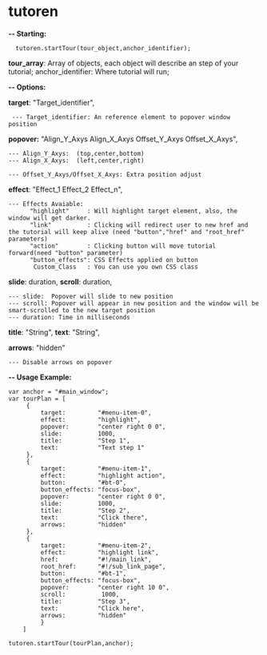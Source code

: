 # tutoren

**-- Starting:**
	  
	  tutoren.startTour(tour_object,anchor_identifier);
  
  **tour_array**: Array of objects, each object will describe an step of your tutorial;
  anchor_identifier: Where tutorial will run;

**-- Options:**

  **target**:         "Target_identifier",
   

     --- Target_identifier: An reference element to popover window position    
    
    
  **popover:**        "Align_Y_Axys Align_X_Axys Offset_Y_Axys Offset_X_Axys", 
  
    --- Align_Y_Axys:  (top,center,bottom)
    --- Align_X_Axys:  (left,center,right)
    
    --- Offset_Y_Axys/Offset_X_Axys: Extra position adjust
    
    
  **effect**:         "Effect_1 Effect_2 Effect_n",
  
    --- Effects Avaiable:
          "highlight"     : Will highlight target element, also, the window will get darker.
          "link"          : Clicking will redirect user to new href and the tutorial will keep alive (need "button","href" and "root_href" parameters)
          "action"        : Clicking button will move tutorial forward(need "button" parameter)
          "button_effects": CSS Effects applied on button
           Custom_Class   : You can use you own CSS class
           
    
  **slide**:          duration,
  **scroll**:         duration,
  
    --- slide:  Popover will slide to new position
    --- scroll: Popover will appear in new position and the window will be smart-scrolled to the new target position
    --- duration: Time in milliseconds
  
  **title**:          "String",
  **text**:           "String",
  
  **arrows**:         "hidden"
  
    --- Disable arrows on popover
    
**-- Usage Example:**

    var anchor = "#main_window";
    var tourPlan = [
    	 {
    	     target:         "#menu-item-0",
    	     effect:         "highlight",
    	     popover:        "center right 0 0",
    	     slide:          1000,
    	     title:          "Step 1",
    	     text:           "Text step 1"
    	 },
    	 {
    	     target:         "#menu-item-1",
    	     effect:         "highlight action",
    	     button:         "#bt-0",
    	     button_effects: "focus-box", 
    	     popover:        "center right 0 0",
    	     slide:          1000,
    	     title:          "Step 2",
    	     text:           "Click there",
    	     arrows:         "hidden"
    	 },
    	 {
    	     target:         "#menu-item-2",
    	     effect:         "highlight link",
    	     href:           "#!/main_link",
    	     root_href:      "#!/sub_link_page",
    	     button:         "#bt-1",
    	     button_effects: "focus-box", 
    	     popover:        "center right 10 0",
    	     scroll:          1000,
    	     title:          "Step 3",
    	     text:           "Click here",
    	     arrows:         "hidden"
        	 }
        ]
            
    tutoren.startTour(tourPlan,anchor);  
       
